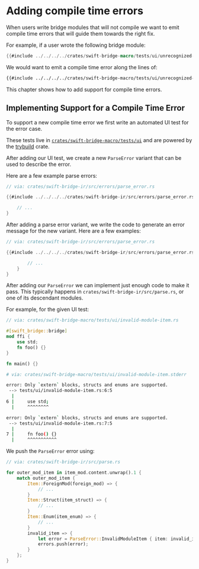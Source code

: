 # Adding compile time errors

When users write bridge modules that will not compile we want to emit compile time errors that will
guide them towards the right fix.

For example, if a user wrote the following bridge module:

```rust
{{#include ../../../../crates/swift-bridge-macro/tests/ui/unrecognized-opaque-type-attribute.rs:mdbook-ui-test-example}}
```

We would want to emit a compile time error along the lines of:

```sh
{{#include ../../../../crates/swift-bridge-macro/tests/ui/unrecognized-opaque-type-attribute.stderr}}
```

This chapter shows how to add support for compile time errors.

## Implementing Support for a Compile Time Error

To support a new compile time error we first write an automated UI test for the error case.

These tests live in [`crates/swift-bridge-macro/tests/ui`][ui-tests] and are powered by the [trybuild] crate.

After adding our UI test, we create a new `ParseError` variant that can be used to describe the error.

Here are a few example parse errors:

```rust
// via: crates/swift-bridge-ir/src/errors/parse_error.rs

{{#include ../../../../crates/swift-bridge-ir/src/errors/parse_error.rs:mdbook-parse-error-enum}}

    // ...
}
```

After adding a parse error variant, we write the code to generate an error message for the new variant.
Here are a few examples:

````rust
// via: crates/swift-bridge-ir/src/errors/parse_error.rs

{{#include ../../../../crates/swift-bridge-ir/src/errors/parse_error.rs:mdbook-parse-error-message}}

        // ...
    }   
}
````

After adding our `ParseError` we can implement just enough code to make it pass.
This typically happens in `crates/swift-bridge-ir/src/parse.rs`, or one of its descendant modules.

For example, for the given UI test:

```rust
// via: crates/swift-bridge-macro/tests/ui/invalid-module-item.rs

#[swift_bridge::bridge]
mod ffi {
    use std;
    fn foo() {}
}

fn main() {}
```

```sh
# via: crates/swift-bridge-macro/tests/ui/invalid-module-item.stderr

error: Only `extern` blocks, structs and enums are supported.
 --> tests/ui/invalid-module-item.rs:6:5
  |
6 |     use std;
  |     ^^^^^^^^

error: Only `extern` blocks, structs and enums are supported.
 --> tests/ui/invalid-module-item.rs:7:5
  |
7 |     fn foo() {}
  |     ^^^^^^^^^^^
```

We push the `ParseError` error using:

```rust
// via: crates/swift-bridge-ir/src/parse.rs

for outer_mod_item in item_mod.content.unwrap().1 {
    match outer_mod_item {
        Item::ForeignMod(foreign_mod) => {
            // ...
        }
        Item::Struct(item_struct) => {
            // ...
        }
        Item::Enum(item_enum) => {
            // ...
        }
        invalid_item => {
            let error = ParseError::InvalidModuleItem { item: invalid_item };
            errors.push(error);
        }
    };
}
```

[ui-tests]: https://github.com/chinedufn/swift-bridge/tree/master/crates/swift-bridge-macro/tests/ui
[trybuild]: https://github.com/dtolnay/trybuild
